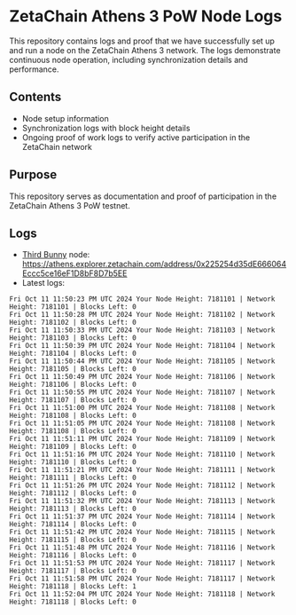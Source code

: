 # ZetaChain Athens 3 PoW Node Logs
This repository contains logs and proof that we have successfully set up and run a node on the ZetaChain Athens 3 network. The logs demonstrate continuous node operation, including synchronization details and performance.

## Contents
- Node setup information
- Synchronization logs with block height details
- Ongoing proof of work logs to verify active participation in the ZetaChain network

## Purpose
This repository serves as documentation and proof of participation in the ZetaChain Athens 3 PoW testnet.

## Logs

- [Third Bunny](https://thirdbunny.xyz/) node: https://athens.explorer.zetachain.com/address/0x225254d35dE666064Eccc5ce16eF1D8bF8D7b5EE
- Latest logs:
```
Fri Oct 11 11:50:23 PM UTC 2024 Your Node Height: 7181101 | Network Height: 7181101 | Blocks Left: 0
Fri Oct 11 11:50:28 PM UTC 2024 Your Node Height: 7181102 | Network Height: 7181102 | Blocks Left: 0
Fri Oct 11 11:50:33 PM UTC 2024 Your Node Height: 7181103 | Network Height: 7181103 | Blocks Left: 0
Fri Oct 11 11:50:39 PM UTC 2024 Your Node Height: 7181104 | Network Height: 7181104 | Blocks Left: 0
Fri Oct 11 11:50:44 PM UTC 2024 Your Node Height: 7181105 | Network Height: 7181105 | Blocks Left: 0
Fri Oct 11 11:50:49 PM UTC 2024 Your Node Height: 7181106 | Network Height: 7181106 | Blocks Left: 0
Fri Oct 11 11:50:55 PM UTC 2024 Your Node Height: 7181107 | Network Height: 7181107 | Blocks Left: 0
Fri Oct 11 11:51:00 PM UTC 2024 Your Node Height: 7181108 | Network Height: 7181108 | Blocks Left: 0
Fri Oct 11 11:51:05 PM UTC 2024 Your Node Height: 7181108 | Network Height: 7181108 | Blocks Left: 0
Fri Oct 11 11:51:11 PM UTC 2024 Your Node Height: 7181109 | Network Height: 7181109 | Blocks Left: 0
Fri Oct 11 11:51:16 PM UTC 2024 Your Node Height: 7181110 | Network Height: 7181110 | Blocks Left: 0
Fri Oct 11 11:51:21 PM UTC 2024 Your Node Height: 7181111 | Network Height: 7181111 | Blocks Left: 0
Fri Oct 11 11:51:26 PM UTC 2024 Your Node Height: 7181112 | Network Height: 7181112 | Blocks Left: 0
Fri Oct 11 11:51:32 PM UTC 2024 Your Node Height: 7181113 | Network Height: 7181113 | Blocks Left: 0
Fri Oct 11 11:51:37 PM UTC 2024 Your Node Height: 7181114 | Network Height: 7181114 | Blocks Left: 0
Fri Oct 11 11:51:42 PM UTC 2024 Your Node Height: 7181115 | Network Height: 7181115 | Blocks Left: 0
Fri Oct 11 11:51:48 PM UTC 2024 Your Node Height: 7181116 | Network Height: 7181116 | Blocks Left: 0
Fri Oct 11 11:51:53 PM UTC 2024 Your Node Height: 7181117 | Network Height: 7181117 | Blocks Left: 0
Fri Oct 11 11:51:58 PM UTC 2024 Your Node Height: 7181117 | Network Height: 7181118 | Blocks Left: 1
Fri Oct 11 11:52:04 PM UTC 2024 Your Node Height: 7181118 | Network Height: 7181118 | Blocks Left: 0
```
